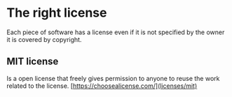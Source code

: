# The right license

Each piece of software has a license even if it is not specified by the owner it is covered by copyright.

## MIT license 

Is a open license that freely gives permission to anyone to reuse the work related to the license. [https://choosealicense.com/](licenses/mit)